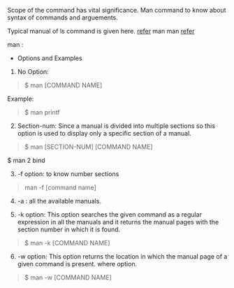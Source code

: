 Scope of the command has vital significance. Man command to know about syntax of commands and arguements.

Typical manual of ls command is given here.
[refer](ls_man.txt)
man man [refer](man_man.txt)

man : 

* Options and Examples

1.  No Option:

> $ man [COMMAND NAME]

Example:

> $ man printf

2. Section-num: Since a manual is divided into multiple sections so this option is used to display only a specific section of a manual.

> $ man [SECTION-NUM] [COMMAND NAME]

$ man 2 bind

3. -f option: to know number sections

> man -f [command name]

4. -a : all the available manuals.

5. -k option: This option searches the given command as a regular expression in all the manuals and it returns the manual pages with the section number in which it is found.

> $ man -k [COMMAND NAME]

6. -w option: This option returns the location in which the manual page of a given command is present. where option.

> $ man -w [COMMAND NAME]

